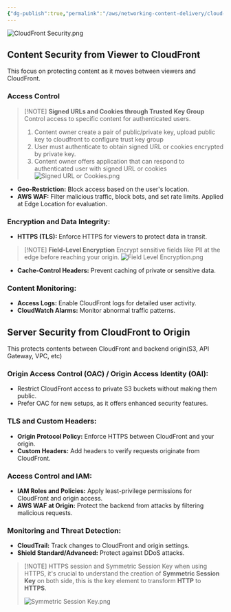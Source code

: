 ```yaml
---
{"dg-publish":true,"permalink":"/aws/networking-content-delivery/cloud-front/content-and-service-security/"}
---
```


![CloudFront Security.png](/img/user/aws/Networking-Content-Delivery/CloudFront/CloudFront%20Security.png)
## Content Security from Viewer to CloudFront
This focus on protecting content as it moves between viewers and CloudFront.

### **Access Control**
> [!NOTE] **Signed URLs and Cookies through Trusted Key Group**
> Control access to specific content for authenticated users.
>1. Content owner create a pair of public/private key, upload public key to cloudfront to configure trust key group
>2. User must authenticate to obtain signed URL or cookies encrypted by private key.
>3. Content owner offers application that can respond to authenticated user with signed URL or cookies
> ![Signed URL or Cookies.png](/img/user/aws/Networking-Content-Delivery/CloudFront/Signed%20URL%20or%20Cookies.png)

- **Geo-Restriction:** Block access based on the user's location.
- **AWS WAF:** Filter malicious traffic, block bots, and set rate limits. Applied at Edge Location for evaluation.

### **Encryption and Data Integrity:**
- **HTTPS (TLS):** Enforce HTTPS for viewers to protect data in transit.

> [!NOTE] **Field-Level Encryption**
> Encrypt sensitive fields like PII at the edge before reaching your origin.
> ![Field Level Encryption.png](/img/user/aws/Networking-Content-Delivery/CloudFront/Field%20Level%20Encryption.png)

- **Cache-Control Headers:** Prevent caching of private or sensitive data.

### **Content Monitoring:**
- **Access Logs:** Enable CloudFront logs for detailed user activity.
- **CloudWatch Alarms:** Monitor abnormal traffic patterns.


## Server Security from CloudFront to Origin 
This protects contents between CloudFront and backend origin(S3, API Gateway, VPC, etc)
### **Origin Access Control (OAC) / Origin Access Identity (OAI):**
- Restrict CloudFront access to private S3 buckets without making them public.
- Prefer OAC for new setups, as it offers enhanced security features.

### **TLS and Custom Headers:**
- **Origin Protocol Policy:** Enforce HTTPS between CloudFront and your origin.
- **Custom Headers:** Add headers to verify requests originate from CloudFront.

### **Access Control and IAM:**
- **IAM Roles and Policies:** Apply least-privilege permissions for CloudFront and origin access.
- **AWS WAF at Origin:** Protect the backend from attacks by filtering malicious requests.

### **Monitoring and Threat Detection:**
- **CloudTrail:** Track changes to CloudFront and origin settings.
- **Shield Standard/Advanced:** Protect against DDoS attacks.



> [!NOTE] HTTPS session and Symmetric Session Key
> when using HTTPS, it's crucial to understand the creation of **Symmetric Session Key** on both side, this is the key element to transform **HTTP** to **HTTPS**.
> 
> ![Symmetric Session Key.png](/img/user/aws/Networking-Content-Delivery/CloudFront/Symmetric%20Session%20Key.png)

  
